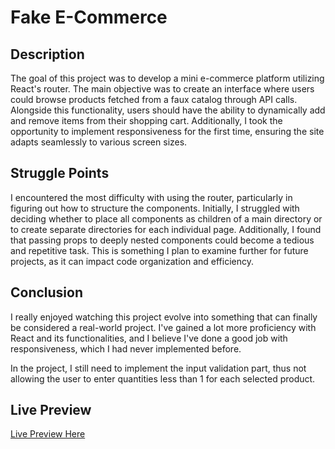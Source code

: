 # Fake E-Commerce

## Description

The goal of this project was to develop a mini e-commerce platform utilizing React's router. The main objective was to create an interface where users could browse products fetched from a faux catalog through API calls. Alongside this functionality, users should have the ability to dynamically add and remove items from their shopping cart. Additionally, I took the opportunity to implement responsiveness for the first time, ensuring the site adapts seamlessly to various screen sizes.

## Struggle Points

I encountered the most difficulty with using the router, particularly in figuring out how to structure the components. Initially, I struggled with deciding whether to place all components as children of a main directory or to create separate directories for each individual page. Additionally, I found that passing props to deeply nested components could become a tedious and repetitive task. This is something I plan to examine further for future projects, as it can impact code organization and efficiency.

## Conclusion

I really enjoyed watching this project evolve into something that can finally be considered a real-world project. I've gained a lot more proficiency with React and its functionalities, and I believe I've done a good job with responsiveness, which I had never implemented before.

In the project, I still need to implement the input validation part, thus not allowing the user to enter quantities less than 1 for each selected product.

## Live Preview

[Live Preview Here](https://ec-shoppingcart.netlify.app/)